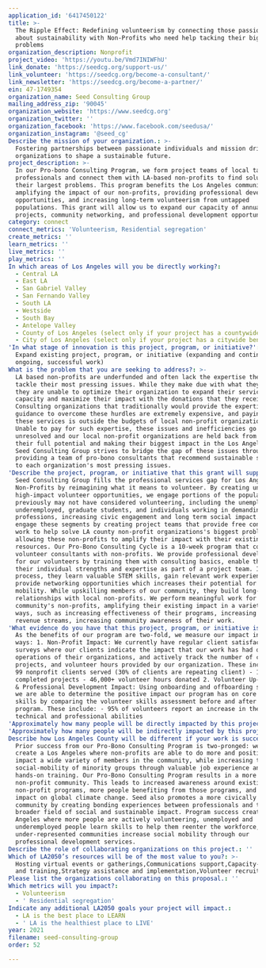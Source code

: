 ```yaml
---
application_id: '6417450122'
title: >-
  The Ripple Effect: Redefining volunteerism by connecting those passionate
  about sustainability with Non-Profits who need help tacking their biggest
  problems
organization_description: Nonprofit
project_video: 'https://youtu.be/Vmd7INIWFhU'
link_donate: 'https://seedcg.org/support-us/'
link_volunteer: 'https://seedcg.org/become-a-consultant/'
link_newsletter: 'https://seedcg.org/become-a-partner/'
ein: 47-1749354
organization_name: Seed Consulting Group
mailing_address_zip: '90045'
organization_website: 'https://www.seedcg.org'
organization_twitter: ''
organization_facebook: 'https://www.facebook.com/seedusa/'
organization_instagram: '@seed_cg'
Describe the mission of your organization.: >-
  Fostering partnerships between passionate individuals and mission driven
  organizations to shape a sustainable future.
project_description: >-
  In our Pro-bono Consulting Program, we form project teams of local talented
  professionals and connect them with LA-based non-profits to find solutions for
  their largest problems. This program benefits the Los Angeles community by
  amplifying the impact of our non-profits, providing professional development
  opportunities, and increasing long-term volunteerism from untapped
  populations. This grant will allow us to expand our capacity of annual
  projects, community networking, and professional development opportunities.
category: connect
connect_metrics: 'Volunteerism, Residential segregation'
create_metrics: ''
learn_metrics: ''
live_metrics: ''
play_metrics: ''
In which areas of Los Angeles will you be directly working?:
  - Central LA
  - East LA
  - San Gabriel Valley
  - San Fernando Valley
  - South LA
  - Westside
  - South Bay
  - Antelope Valley
  - County of Los Angeles (select only if your project has a countywide benefit)
  - City of Los Angeles (select only if your project has a citywide benefit)
'In what stage of innovation is this project, program, or initiative?': >-
  Expand existing project, program, or initiative (expanding and continuing
  ongoing, successful work)
What is the problem that you are seeking to address?: >-
  LA based non-profits are underfunded and often lack the expertise they need to
  tackle their most pressing issues. While they make due with what they have,
  they are unable to optimize their organization to expand their service
  capacity and maximize their impact with the donations that they receive.
  Consulting organizations that traditionally would provide the expertise and
  guidance to overcome these hurdles are extremely expensive, and paying for
  these services is outside the budgets of local non-profit organizations.
  Unable to pay for such expertise, these issues and inefficiencies go
  unresolved and our local non-profit organizations are held back from achieving
  their full potential and making their biggest impact in the Los Angeles area.
  Seed Consulting Group strives to bridge the gap of these issues through
  providing a team of pro-bono consultants that recommend sustainable solutions
  to each organization's most pressing issues.
'Describe the project, program, or initiative that this grant will support to address the problem identified.': >-
  Seed Consulting Group fills the professional services gap for Los Angeles
  Non-Profits by reimagining what it means to volunteer. By creating unique,
  high-impact volunteer opportunities, we engage portions of the population that
  previously may not have considered volunteering, including the unemployed or
  underemployed, graduate students, and individuals working in demanding
  professions, increasing civic engagement and long term social impact. We
  engage these segments by creating project teams that provide free consulting
  work to help solve LA county non-profit organizations's biggest problems,
  allowing these non-profits to amplify their impact with their existing
  resources. Our Pro-Bono Consulting Cycle is a 10-week program that connects
  volunteer consultants with non-profits. We provide professional development
  for our volunteers by training them with consulting basics, enable them to use
  their individual strengths and expertise as part of a project team. In the
  process, they learn valuable STEM skills, gain relevant work experience, and
  provide networking opportunities which increases their potential for social
  mobility. While upskilling members of our community, they build long-term
  relationships with local non-profits. We perform meaningful work for our
  community's non-profits, amplifying their existing impact in a variety of
  ways, such as increasing effectiveness of their programs, increasing their
  revenue streams, increasing community awareness of their work.
'What evidence do you have that this project, program, or initiative is or will be successful, and how will you define and measure success?': >-
  As the benefits of our program are two-fold, we measure our impact in two
  ways: 1. Non-Profit Impact: We currently have regular client satisfaction
  surveys where our clients indicate the impact that our work has had on the
  operations of their organizations, and actively track the number of clients,
  projects, and volunteer hours provided by our organization. These include: -
  99 nonprofit clients served (30% of clients are repeating client) - 141
  completed projects - 46,000+ volunteer hours donated 2. Volunteer Up-skilling
  & Professional Development Impact: Using onboarding and offboarding surveys,
  we are able to determine the positive impact our program has on core STEM
  skills by comparing the volunteer skills assessment before and after our
  program. These include: - 95% of volunteers report an increase in their
  technical and professional abilities
'Approximately how many people will be directly impacted by this project, program, or initiative?': '550'
'Approximately how many people will be indirectly impacted by this project, program, or initiative?': '1500'
Describe how Los Angeles County will be different if your work is successful.: >-
  Prior success from our Pro-Bono Consulting Program is two-pronged: we help
  create a Los Angeles where non-profits are able to do more and positively
  impact a wide variety of members in the community, while increasing the
  social-mobility of minority groups through valuable job experience and
  hands-on training. Our Pro-Bono Consulting Program results in a more efficient
  non-profit community. This leads to increased awareness around existing
  non-profit programs, more people benefiting from those programs, and a greater
  impact on global climate change. Seed also promotes a more civically engaged
  community by creating bonding experiences between professionals and the
  broader field of social and sustainable impact. Program success creates a Los
  Angeles where more people are actively volunteering, unemployed and
  underemployed people learn skills to help them reenter the workforce, and
  under-represented communities increase social mobility through our
  professional development services.
Describe the role of collaborating organizations on this project.: ''
Which of LA2050’s resources will be of the most value to you?: >-
  Hosting virtual events or gatherings,Communications support,Capacity-building
  and training,Strategy assistance and implementation,Volunteer recruitment
Please list the organizations collaborating on this proposal.: ''
Which metrics will you impact?:
  - Volunteerism
  - ' Residential segregation'
Indicate any additional LA2050 goals your project will impact.:
  - LA is the best place to LEARN
  - ' LA is the healthiest place to LIVE'
year: 2021
filename: seed-consulting-group
order: 52

---
```


